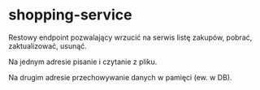 # shopping-service

Restowy endpoint pozwalający wrzucić na serwis listę zakupów, pobrać, zaktualizować, usunąć.

Na jednym adresie pisanie i czytanie z pliku.

Na drugim adresie przechowywanie danych w pamięci (ew. w DB).

